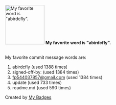 <img src="https://github.com/my-badges/my-badges/blob/master/src/all-badges/favorite-word/favorite-word.png?raw=true" alt="My favorite word is &quot;abirdcfly&quot;." title="My favorite word is &quot;abirdcfly&quot;." width="128">
<strong>My favorite word is &quot;abirdcfly&quot;.</strong>
<br><br>

My favorite commit message words are:

1. abirdcfly (used 1388 times)
2. signed-off-by: (used 1384 times)
3. <fp544037857@gmail.com> (used 1384 times)
4. update (used 733 times)
5. readme.md (used 590 times)


Created by <a href="https://github.com/my-badges/my-badges">My Badges</a>